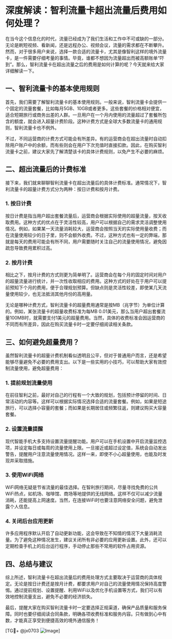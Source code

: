 # 深度解读：智利流量卡超出流量后费用如何处理？

在当今这个信息化的时代，流量已经成为了我们生活和工作中不可或缺的一部分。无论是刷短视频、看新闻，还是远程办公、视频会议，流量的需求都在不断攀升。然而，对于很多用户来说，选择一款合适的流量卡，尤其是像智利这样的境外流量卡，是一件需要仔细考量的事情。毕竟，谁都不想因为流量超出而被高额账单“吓到”。那么，智利流量卡在超出流量之后的费用是如何计算的呢？今天就来给大家详细解读一下。

## 一、智利流量卡的基本使用规则

首先，我们需要了解智利流量卡的基本使用规则。一般来说，智利流量卡会提供一个固定的流量套餐，比如每月5GB、10GB或者更多。这些套餐的价格相对便宜，适合短期旅行或商务出差的人群。一旦用户在一个月内使用的流量超过了套餐所包含的额度，就会进入超量计费阶段。这种计费方式是全球大多数流量卡的通用规则，智利流量卡也不例外。

不过，不同运营商的计费方式可能会有所差异。有的运营商会在超出流量时自动扣除用户账户中的余额，而有些则会在用户下次充值时直接扣款。因此，在购买智利流量卡之前，建议大家先了解清楚该卡的具体计费规则，以免产生不必要的麻烦。

## 二、超出流量后的计费标准

接下来，我们就来聊聊智利流量卡在超出流量后的具体计费标准。通常情况下，智利流量卡的超量计费方式分为两种：按日计费和按月计费。

### 1. 按日计费

按日计费是指当用户超出套餐流量后，运营商会根据实际使用的超量流量，按天收取费用。这种方式的优点在于灵活性较高，用户可以根据自己的需求灵活调整使用情况。例如，如果某一天流量消耗较大，运营商会按照当天的实际使用量收费；而在流量使用较少的日子里，则不会额外收费。不过，这种方式也有一定的弊端，那就是每天的费用可能会有所不同，用户需要随时关注自己的流量使用情况，避免因疏忽导致费用累积过高。

### 2. 按月计费

相比之下，按月计费的方式则更为简单明了。运营商会在每个月的固定时间对用户的超量流量进行统计，并一次性收取相应的费用。这种方式的好处在于用户可以提前预知下个月的费用，便于合理规划预算。但缺点则是灵活性较差，即使某几天流量使用较少，也无法抵消其他月份的高用量。

无论是哪种计费方式，智利流量卡的超量费用通常是按MB（兆字节）为单位计算的。例如，某张流量卡的超量收费标准为每MB 0.01美元，那么当用户超出套餐流量100MB时，就需要支付1美元的超量费用。当然，具体的收费标准会因运营商的不同而有所差异，因此在购买流量卡时一定要仔细阅读相关条款。

## 三、如何避免超量费用？

虽然智利流量卡的超量计费机制看似透明且公平，但对于普通用户而言，还是希望能够尽量避免不必要的费用支出。以下是一些实用的小技巧，可以帮助大家有效控制流量使用，避免超量费用：

### 1. 提前规划流量使用

在前往智利之前，最好对自己的行程有一个大致的规划，包括预计停留的时间、日常活动的内容等。这样可以根据实际情况选择合适的流量套餐。例如，如果是短途旅行，可以选择小容量的套餐；而如果是长期居住或频繁往返，则建议购买大容量套餐。

### 2. 设置流量提醒

现代智能手机大多支持设置流量提醒功能。用户可以在手机设置中开启流量监控选项，并设定每日或每周的流量使用上限。一旦接近或超过设定值，系统会自动发出警告，提醒用户注意流量使用情况。这样一来，即使不小心超量使用，也能及时发现并采取措施。

### 3. 使用WiFi网络

WiFi网络无疑是节省流量的最佳选择。在智利旅行期间，尽量寻找免费的公共WiFi热点，如机场、咖啡馆、商场等地提供的无线网络。这样不仅可以减少流量消耗，还能提高上网速度。当然，在连接WiFi时也要注意网络安全问题，避免泄露个人信息。

### 4. 关闭后台应用更新

许多应用程序默认开启了自动更新功能，这会导致在不知情的情况下大量消耗流量。为了避免这种情况发生，建议关闭所有非必要的应用更新设置。此外，还可以定期检查手机上的后台运行程序，手动停止那些不常用的软件占用资源。

## 四、总结与建议

综上所述，智利流量卡在超出流量后的费用处理方式主要取决于运营商的具体规定。无论是按日计费还是按月计费，都要求用户对自己的流量使用情况保持高度警惕。通过提前规划、设置提醒、利用WiFi以及优化手机设置等方式，我们可以有效地控制流量支出，避免不必要的经济损失。

最后，提醒大家在购买智利流量卡时一定要选择正规渠道，确保产品质量和服务保障。同时也要仔细阅读合同条款，明确各项收费标准和服务内容。只有做到心中有数，才能真正享受到便捷高效的境外通信服务！

[TG💪+ @jx0703 ![Image](https://github.com/user-attachments/assets/dbca1d08-cadb-493c-b0ec-ad6f7a83f270)]